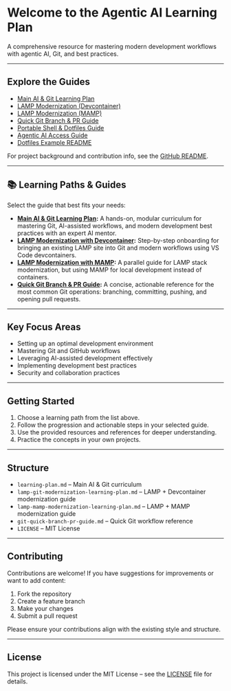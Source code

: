 # Welcome to the Agentic AI Learning Plan

A comprehensive resource for mastering modern development workflows with agentic AI, Git, and best practices.

---

## Explore the Guides

- [Main AI & Git Learning Plan](ai-git-learning-plan.md)
- [LAMP Modernization (Devcontainer)](lamp-modernization-devcontainer.md)
- [LAMP Modernization (MAMP)](lamp-modernization-mamp.md)
- [Quick Git Branch & PR Guide](git-branch-pr-guide.md)
- [Portable Shell & Dotfiles Guide](portable-shell-dotfiles.md)
- [Agentic AI Access Guide](agentic-ai-access.md)
- [Dotfiles Example README](dotfiles-examples.md)

For project background and contribution info, see the [GitHub README](https://github.com/coreyhines/git-ai-learning-plan/blob/main/README.md).

---

## 📚 Learning Paths & Guides

Select the guide that best fits your needs:

- **[Main AI & Git Learning Plan](learning-plan.md):**
  A hands-on, modular curriculum for mastering Git, AI-assisted workflows, and modern development best practices with an expert AI mentor.
- **[LAMP Modernization with Devcontainer](lamp-git-modernization-learning-plan.md):**
  Step-by-step onboarding for bringing an existing LAMP site into Git and modern workflows using VS Code devcontainers.
- **[LAMP Modernization with MAMP](lamp-mamp-modernization-learning-plan.md):**
  A parallel guide for LAMP stack modernization, but using MAMP for local development instead of containers.
- **[Quick Git Branch & PR Guide](git-quick-branch-pr-guide.md):**
  A concise, actionable reference for the most common Git operations: branching, committing, pushing, and opening pull requests.

---

## Key Focus Areas

- Setting up an optimal development environment
- Mastering Git and GitHub workflows
- Leveraging AI-assisted development effectively
- Implementing development best practices
- Security and collaboration practices

---

## Getting Started

1. Choose a learning path from the list above.
2. Follow the progression and actionable steps in your selected guide.
3. Use the provided resources and references for deeper understanding.
4. Practice the concepts in your own projects.

---

## Structure

- `learning-plan.md` – Main AI & Git curriculum
- `lamp-git-modernization-learning-plan.md` – LAMP + Devcontainer modernization guide
- `lamp-mamp-modernization-learning-plan.md` – LAMP + MAMP modernization guide
- `git-quick-branch-pr-guide.md` – Quick Git workflow reference
- `LICENSE` – MIT License

---

## Contributing

Contributions are welcome! If you have suggestions for improvements or want to add content:

1. Fork the repository
2. Create a feature branch
3. Make your changes
4. Submit a pull request

Please ensure your contributions align with the existing style and structure.

---

## License

This project is licensed under the MIT License – see the [LICENSE](LICENSE) file for details.
